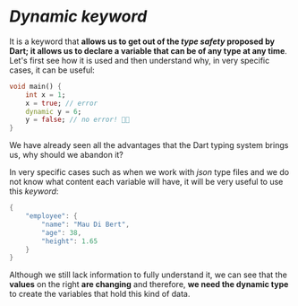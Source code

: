 # _Dynamic keyword_

It is a keyword that __allows us to get out of the _type safety_ proposed by Dart; it allows us to declare a variable that can be of any type at any time__. Let's first see how it is used and then understand why, in very specific cases, it can be useful:

```dart
void main() {
    int x = 1;
    x = true; // error
    dynamic y = 6;
    y = false; // no error! 😵‍💫
}
```

We have already seen all the advantages that the Dart typing system brings us, why should we abandon it?

In very specific cases such as when we work with _json_ type files and we do not know what content each variable will have, it will be very useful to use this _keyword_:

```dart
{
    "employee": {
        "name": "Mau Di Bert",
        "age": 38,
        "height": 1.65 
    }
}
```

Although we still lack information to fully understand it, we can see that the __values__ on the right __are changing__ and therefore, __we need the dynamic type__ to create the variables that hold this kind of data.
